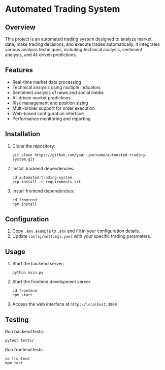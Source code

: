 # Automated Trading System

## Overview

This project is an automated trading system designed to analyze market data, make trading decisions, and execute trades automatically. It integrates various analysis techniques, including technical analysis, sentiment analysis, and AI-driven predictions.

## Features

- Real-time market data processing
- Technical analysis using multiple indicators
- Sentiment analysis of news and social media
- AI-driven market predictions
- Risk management and position sizing
- Multi-broker support for order execution
- Web-based configuration interface
- Performance monitoring and reporting

## Installation

1. Clone the repository:
   ```
   git clone https://github.com/your-username/automated-trading-system.git
   ```

2. Install backend dependencies:
   ```
   cd automated-trading-system
   pip install -r requirements.txt
   ```

3. Install frontend dependencies:
   ```
   cd frontend
   npm install
   ```

## Configuration

1. Copy `.env.example` to `.env` and fill in your configuration details.
2. Update `config/settings.yaml` with your specific trading parameters.

## Usage

1. Start the backend server:
   ```
   python main.py
   ```

2. Start the frontend development server:
   ```
   cd frontend
   npm start
   ```

3. Access the web interface at `http://localhost:3000`

## Testing

Run backend tests:
```
pytest tests/
```

Run frontend tests:
```
cd frontend
npm test
```